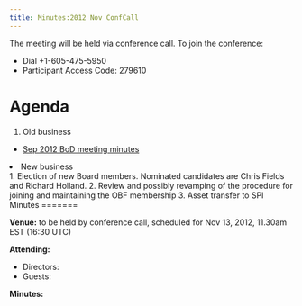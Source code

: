 ```yaml
---
title: Minutes:2012 Nov ConfCall
---
```


The meeting will be held via conference call. To join the conference:

-   Dial +1-605-475-5950
-   Participant Access Code: 279610

Agenda
======

1.  Old business

-   [ Sep 2012 BoD meeting
    minutes](Minutes:2012_Sep_ConfCall "wikilink")

<li>
New business

</li>
1.  Election of new Board members. Nominated candidates are Chris Fields
    and Richard Holland.
2.  Review and possibly revamping of the procedure for joining and
    maintaining the OBF membership
3.  Asset transfer to SPI

</ol>
Minutes
=======

**Venue:** to be held by conference call, scheduled for Nov 13, 2012,
11.30am EST (16:30 UTC)

**Attending:**

-   Directors:
-   Guests:

**Minutes:**
